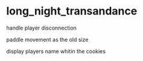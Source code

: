 # long_night_transandance
handle player disconnection

paddle movement as the old size 

display players name whitin the cookies 
